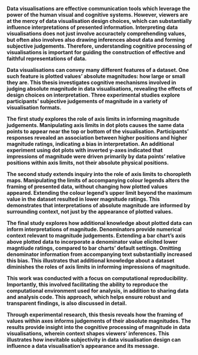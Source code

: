 **Data visualisations are effective communication tools which leverage the power of the human visual and cognitive systems. However, viewers are at the mercy of data visualisation design choices, which can substantially influence interpretations of presented information. Interpreting data visualisations does not just involve accuractely comprehending values, but often also involves also drawing inferences about data and forming subjective judgements. Therefore, understanding cognitive processing of visualisations is important for guiding the construction of effective and faithful representations of data.**

**Data visualisations can convey many different features of a dataset. One such feature is plotted values’ absolute magnitudes: how large or small they are. This thesis investigates cognitive mechanisms involved in judging absolute magnitude in data visualisations, revealing the effects of design choices on interpretation. Three experimental studies explore participants’ subjective judgements of magnitude in a variety of visualisation formats.**

**The first study explores the role of axis limits in informing magnitude judgements. Manipulating axis limits in dot plots causes the same data points to appear near the top or bottom of the visualisation. Participants’ responses revealed an association between higher positions and higher magnitude ratings, indicating a bias in interpretation. An additional experiment using dot plots with inverted y-axes indicated that impressions of magnitude were driven primarily by data points’ relative positions within axis limits, not their absolute physical positions.** 

**The second study extends inquiry into the role of axis limits to choropleth maps. Manipulating the limits of accompanying colour legends alters the framing of presented data, without changing how plotted values appeared. Extending the colour legend’s upper limit beyond the maximum value in the dataset resulted in lower magnitude ratings. This demonstrates that interpretations of absolute magnitude are informed by surrounding context, not just by the appearance of plotted values.**

**The final study explores how additional knowledge about plotted data can inform interpretations of magnitude. Denominators provide numerical context relevant to magnitude judgements. Extending a bar chart’s axis above plotted data to incorporate a denominator value elicited lower magntiude ratings, compared to bar charts’ default settings. Omitting denominator information from accompanying text substantially increased this bias. This illustrates that additional knowledge about a dataset diminishes the roles of axis limits in informing impressions of magnitude.** 

**This work was conducted with a focus on computational reproducibility. Importantly, this involved facilitating the ability to reproduce the computational environment used for analysis, in addition to sharing data and analysis code. This approach, which helps ensure robust and transparent findings, is also discussed in detail.**

**Through experimental research, this thesis reveals how the framing of values within axes informs judgements of their absolute magnitudes. The results provide insight into the cognitive processing of magnitude in data visualisations, wherein context shapes viewers’ inferences. This illustrates how inevitable subjectivity in data visualisation design can influence a data visualisation’s appearance and its message.**